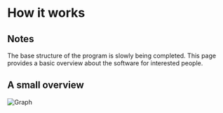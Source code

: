 # How it works

## Notes
The base structure of the program is slowly being completed. This page provides a basic overview about the software for interested people.

## A small overview
![Graph](https://raw.githubusercontent.com/UranosNetworkCreation/UranosNetworkCreaton/main/dev-base-graph.png)
